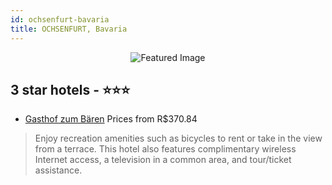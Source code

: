 ```yaml
---
id: ochsenfurt-bavaria
title: OCHSENFURT, Bavaria
---
```


<center><img src="https://i.travelapi.com/hotels/15000000/14880000/14877200/14877165/77a29e92_z.jpg" alt="Featured Image" /></center>


##  3 star hotels - ⭐️⭐️⭐️

-    [Gasthof zum Bären](https://us.hurb.com/hotels/ochsenfurt/gasthof-zum-baren-JNP-JP573408?cmp=18055) Prices from R$370.84
   > Enjoy recreation amenities such as bicycles to rent or take in the view from a terrace. This hotel also features complimentary wireless Internet access, a television in a common area, and tour/ticket assistance.

